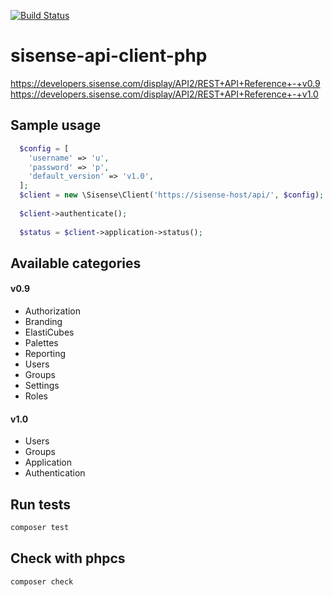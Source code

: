 [![Build Status](https://travis-ci.org/erjanmx/sisense-api-client-php.svg?branch=master)](https://travis-ci.org/erjanmx/sisense-api-client-php)

# sisense-api-client-php

https://developers.sisense.com/display/API2/REST+API+Reference+-+v0.9
https://developers.sisense.com/display/API2/REST+API+Reference+-+v1.0

## Sample usage

```php
  $config = [
    'username' => 'u',
    'password' => 'p',
    'default_version' => 'v1.0',
  ];
  $client = new \Sisense\Client('https://sisense-host/api/', $config);
  
  $client->authenticate();
  
  $status = $client->application->status(); 
```

## Available categories

#### v0.9
- Authorization
- Branding
- ElastiCubes
- Palettes
- Reporting
- Users
- Groups
- Settings
- Roles

#### v1.0
- Users
- Groups
- Application
- Authentication


## Run tests

```bash
composer test
```

## Check with phpcs
```bash
composer check
```
